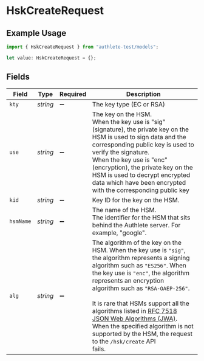 # HskCreateRequest

## Example Usage

```typescript
import { HskCreateRequest } from "authlete-test/models";

let value: HskCreateRequest = {};
```

## Fields

| Field                                                                                                                                                                                                                                                                                                                                                                                                                                                                                          | Type                                                                                                                                                                                                                                                                                                                                                                                                                                                                                           | Required                                                                                                                                                                                                                                                                                                                                                                                                                                                                                       | Description                                                                                                                                                                                                                                                                                                                                                                                                                                                                                    |
| ---------------------------------------------------------------------------------------------------------------------------------------------------------------------------------------------------------------------------------------------------------------------------------------------------------------------------------------------------------------------------------------------------------------------------------------------------------------------------------------------- | ---------------------------------------------------------------------------------------------------------------------------------------------------------------------------------------------------------------------------------------------------------------------------------------------------------------------------------------------------------------------------------------------------------------------------------------------------------------------------------------------- | ---------------------------------------------------------------------------------------------------------------------------------------------------------------------------------------------------------------------------------------------------------------------------------------------------------------------------------------------------------------------------------------------------------------------------------------------------------------------------------------------- | ---------------------------------------------------------------------------------------------------------------------------------------------------------------------------------------------------------------------------------------------------------------------------------------------------------------------------------------------------------------------------------------------------------------------------------------------------------------------------------------------- |
| `kty`                                                                                                                                                                                                                                                                                                                                                                                                                                                                                          | *string*                                                                                                                                                                                                                                                                                                                                                                                                                                                                                       | :heavy_minus_sign:                                                                                                                                                                                                                                                                                                                                                                                                                                                                             | The key type (EC or RSA)<br/>                                                                                                                                                                                                                                                                                                                                                                                                                                                                  |
| `use`                                                                                                                                                                                                                                                                                                                                                                                                                                                                                          | *string*                                                                                                                                                                                                                                                                                                                                                                                                                                                                                       | :heavy_minus_sign:                                                                                                                                                                                                                                                                                                                                                                                                                                                                             | The key on the HSM.<br/>When the key use is "sig" (signature), the private key on the HSM is used to sign data and the corresponding public key is used to verify the signature.<br/>When the key use is "enc" (encryption), the private key on the HSM is used to decrypt encrypted data which have been encrypted with the corresponding public key<br/>                                                                                                                                     |
| `kid`                                                                                                                                                                                                                                                                                                                                                                                                                                                                                          | *string*                                                                                                                                                                                                                                                                                                                                                                                                                                                                                       | :heavy_minus_sign:                                                                                                                                                                                                                                                                                                                                                                                                                                                                             | Key ID for the key on the HSM.<br/>                                                                                                                                                                                                                                                                                                                                                                                                                                                            |
| `hsmName`                                                                                                                                                                                                                                                                                                                                                                                                                                                                                      | *string*                                                                                                                                                                                                                                                                                                                                                                                                                                                                                       | :heavy_minus_sign:                                                                                                                                                                                                                                                                                                                                                                                                                                                                             | The name of the HSM.<br/>The identifier for the HSM that sits behind the Authlete server. For example, "google".<br/>                                                                                                                                                                                                                                                                                                                                                                          |
| `alg`                                                                                                                                                                                                                                                                                                                                                                                                                                                                                          | *string*                                                                                                                                                                                                                                                                                                                                                                                                                                                                                       | :heavy_minus_sign:                                                                                                                                                                                                                                                                                                                                                                                                                                                                             | The algorithm of the key on the HSM. When the key use is `"sig"`, the algorithm represents a signing<br/>algorithm such as `"ES256"`. When the key use is `"enc"`, the algorithm represents an encryption<br/>algorithm such as `"RSA-OAEP-256"`.<br/><br/>It is rare that HSMs support all the algorithms listed in [RFC 7518 JSON Web Algorithms (JWA)](https://www.rfc-editor.org/rfc/rfc7518.html).<br/>When the specified algorithm is not supported by the HSM, the request to the `/hsk/create` API<br/>fails.<br/> |